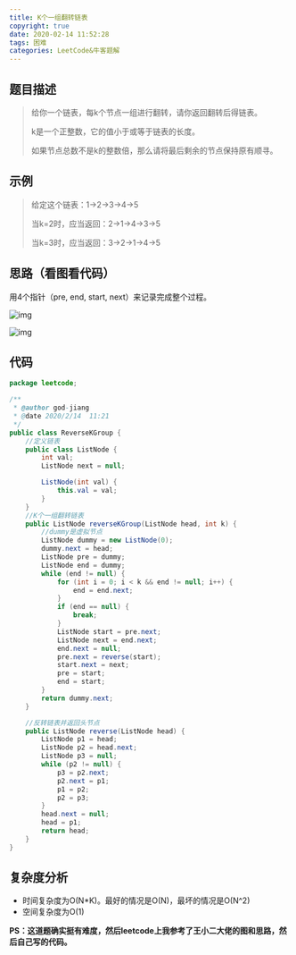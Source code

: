```yaml
---
title: K个一组翻转链表
copyright: true
date: 2020-02-14 11:52:28
tags: 困难
categories: LeetCode&牛客题解
---
```


## 题目描述

> 给你一个链表，每k个节点一组进行翻转，请你返回翻转后得链表。
>
> k是一个正整数，它的值小于或等于链表的长度。
>
> 如果节点总数不是k的整数倍，那么请将最后剩余的节点保持原有顺寻。

<!--more-->

## 示例

> 给定这个链表：1->2->3->4->5
>
> 当k=2时，应当返回：2->1->4->3->5
>
> 当k=3时，应当返回：3->2->1->4->5

## 思路（看图看代码）

用4个指针（pre, end, start, next）来记录完成整个过程。

![img](https://pic4.zhimg.com/v2-7f54e75544b77687679355112c275ca3_b.png)

![img](https://pic1.zhimg.com/v2-b3bb4db2076ec2ce1b12ecd2ba96f170_b.png)

## 代码

```java
package leetcode;

/**
 * @author god-jiang
 * @date 2020/2/14  11:21
 */
public class ReverseKGroup {
    //定义链表
    public class ListNode {
        int val;
        ListNode next = null;

        ListNode(int val) {
            this.val = val;
        }
    }
    //K个一组翻转链表
    public ListNode reverseKGroup(ListNode head, int k) {
        //dummy是虚拟节点
        ListNode dummy = new ListNode(0);
        dummy.next = head;
        ListNode pre = dummy;
        ListNode end = dummy;
        while (end != null) {
            for (int i = 0; i < k && end != null; i++) {
                end = end.next;
            }
            if (end == null) {
                break;
            }
            ListNode start = pre.next;
            ListNode next = end.next;
            end.next = null;
            pre.next = reverse(start);
            start.next = next;
            pre = start;
            end = start;
        }
        return dummy.next;
    }

    //反转链表并返回头节点
    public ListNode reverse(ListNode head) {
        ListNode p1 = head;
        ListNode p2 = head.next;
        ListNode p3 = null;
        while (p2 != null) {
            p3 = p2.next;
            p2.next = p1;
            p1 = p2;
            p2 = p3;
        }
        head.next = null;
        head = p1;
        return head;
    }
}
```

## 复杂度分析

- 时间复杂度为O(N*K)。最好的情况是O(N)，最坏的情况是O(N^2)
- 空间复杂度为O(1)

**PS：这道题确实挺有难度，然后leetcode上我参考了王小二大佬的图和思路，然后自己写的代码。**